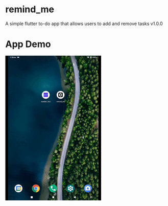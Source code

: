# remind_me

A simple flutter to-do app that allows users to add and remove tasks
v1.0.0

# App Demo

<img src="Assets/App_Demov1.0.0.gif">